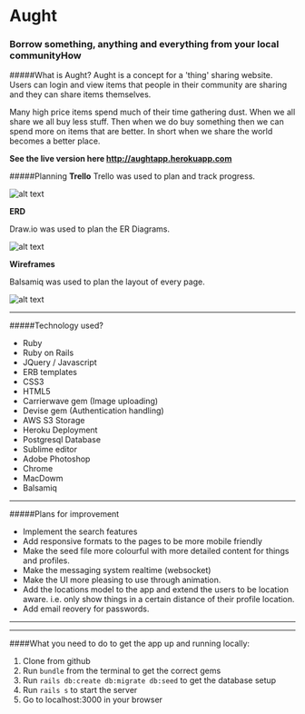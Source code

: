# Aught 
### Borrow something, anything and everything from your local communityHow

#####What is Aught?
Aught is a concept for a 'thing' sharing website. Users can login and view items that people in their community are sharing and they can share items themselves.

Many high price items spend much of their time gathering dust. When we all share we all buy less stuff. Then when we do buy something then we can spend more on items that are better. In short when we share the world becomes a better place.

**See the live version here <http://aughtapp.herokuapp.com>**


#####Planning
**Trello** 
Trello was used to plan and track progress.

![alt text](http://aughtapp.s3.amazonaws.com/uploads/Trello.png "Aught Trello board")

**ERD** 

Draw.io was used to plan the ER Diagrams.

![alt text](http://aughtapp.s3.amazonaws.com/uploads/ERD.png "Aught ER Diagram ")

**Wireframes**

Balsamiq was used to plan the layout of every page.

![alt text](http://aughtapp.s3.amazonaws.com/uploads/wireframes.png "Aught ER Diagram ")

___

#####Technology used?
* Ruby
* Ruby on Rails
* JQuery / Javascript
* ERB templates
* CSS3
* HTML5
* Carrierwave gem (Image uploading)
* Devise gem (Authentication handling)
* AWS S3 Storage
* Heroku Deployment
* Postgresql Database
* Sublime editor
* Adobe Photoshop
* Chrome
* MacDowm
* Balsamiq

***

#####Plans for improvement
* Implement the search features
* Add responsive formats to the pages to be more mobile friendly
* Make the seed file more colourful with more detailed content for things and profiles.
* Make the messaging system realtime (websocket)
* Make the UI more pleasing to use through animation.
* Add the locations model to the app and extend the users to be location aware. i.e. only show things in a certain distance of their profile location.
* Add email reovery for passwords.  

***
***

####What you need to do to get the app up and running locally:

1. Clone from github
2. Run ```bundle``` from the terminal to get the correct gems
3. Run ```rails db:create db:migrate db:seed``` to get the database setup  
4. Run ```rails s``` to start the server
5. Go to localhost:3000 in your browser
